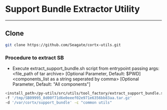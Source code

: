<!--                                                                            
Tool Factory: CORTX Python common tool library.                                    
Copyright (c) 2021 Seagate Technology LLC and/or its Affiliates                 
This program is free software: you can redistribute it and/or modify            
it under the terms of the GNU Affero General Public License as published        
by the Free Software Foundation, either version 3 of the License, or            
(at your option) any later version.                                             
This program is distributed in the hope that it will be useful,                 
but WITHOUT ANY WARRANTY; without even the implied warranty of                  
MERCHANTABILITY or FITNESS FOR A PARTICULAR PURPOSE. See the                    
GNU Affero General Public License for more details.                             
You should have received a copy of the GNU Affero General Public License        
along with this program. If not, see <https://www.gnu.org/licenses/>.           
For any questions about this software or licensing,                             
please email opensource@seagate.com or cortx-questions@seagate.com.          
-->

# Support Bundle Extractor Utility

---

## Clone

```bash
git clone https://github.com/Seagate/cortx-utils.git
```

### Procedure to extract SB

*   Execute extract_support_bundle.sh script from entrypoint passing args:
<file_path of tar archive> <destination> [Optional Parameter, Default: $PWD]
<components_list as a string seperated by comma> [Optional Parameter, Default: "All components"]
```bash
<install_path>/py-utils/src/utils/tool_factory/extract_support_bundle.sh
-f '/tmp/SB09995_8d00f71d6e0eeef02e971e6356bb83aa.tar.gz'
-d '/var/cortx/support_bundle' -c "common utils"
```
